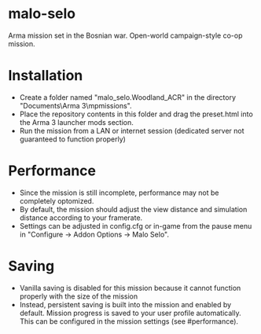 # malo-selo
Arma mission set in the Bosnian war. Open-world campaign-style co-op mission.

# Installation
* Create a folder named "malo_selo.Woodland_ACR" in the directory "Documents\Arma 3\mpmissions\".
* Place the repository contents in this folder and drag the preset.html into the Arma 3 launcher mods section. 
* Run the mission from a LAN or internet session (dedicated server not guaranteed to function properly)

# Performance
* Since the mission is still incomplete, performance may not be completely optomized. 
* By default, the mission should adjust the view distance and simulation distance according to your framerate.
* Settings can be adjusted in config.cfg or in-game from the pause menu in "Configure -> Addon Options -> Malo Selo".

# Saving
* Vanilla saving is disabled for this mission because it cannot function properly with the size of the mission
* Instead, persistent saving is built into the mission and enabled by default. Mission progress is saved to your user profile automatically. This can be configured in the mission settings (see #performance).